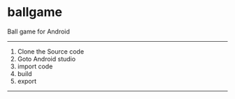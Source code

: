 # ballgame
Ball game for Android
***********************************************

1.  Clone the Source code
2.  Goto Android studio
3.  import code
4.  build
5.  export

********************************************

